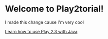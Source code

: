 Welcome to Play2torial!
=======================
I made this change cause I'm very cool

[Learn how to use Play 2.3 with Java](https://github.com/YogoGit/play2torial/blob/master/JAVA.md)
